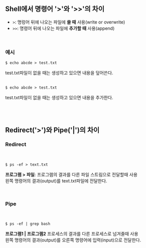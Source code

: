## Shell에서 명령어 '>'와 '>>'의 차이

- `>`: 명렁어 뒤에 나오는 파일에 **쓸 때** 사용(write or overwrite)
- `>>`: 명령어 뒤에 나오는 파일에 **추가할 때** 사용(append)

<br>

### 예시

```console
$ echo abcde > test.txt
```

test.txt파일이 없을 때는 생성하고 있으면 내용을 덮어쓴다.
<br><br>

```console
$ echo abcde > test.txt
```

test.txt파일이 없을 때는 생성하고 있으면 내용을 추가한다.

<br><br>

## Redirect('>')와 Pipe('|')의 차이

### Redirect

<br>

```console
$ ps -ef > text.txt
```

**프로그램 > 파일**: 프로그램의 결과를 다른 파일 스트림으로 전달할때 사용<br>
왼쪽 명령어의 결과(output)를 text.txt파일에 전달한다.

<br>

### Pipe

<br>

```
$ ps -ef | grep bash
```

**프로그램1 | 프로그램2** 프로세스의 결과를 다른 프로세스로 넘겨줄때 사용<br>
왼쪽 명령어의 결과(output)를 오른쪽 명령어에 입력(input)으로 전달한다.
